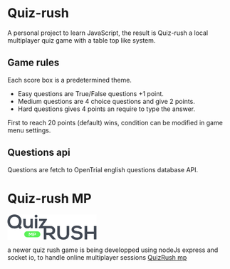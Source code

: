 # Quiz-rush
A personal project to learn JavaScript, the result is Quiz-rush a local multiplayer quiz game with a table top like system.

## Game rules
Each score box is a predetermined theme. 
* Easy questions are True/False questions +1 point.
* Medium questions are 4 choice questions and give 2 points.
* Hard questions gives 4 points an require to type the answer.

First to reach 20 points (default) wins, condition can be modified in game menu settings.


## Questions api
Questions are fetch to OpenTrial english questions database API.

# Quiz-rush MP
<img src='https://raw.githubusercontent.com/wxssym/QuizRushMP/feb32e6a22c4a4db3507ebc55a1ab2c5ea13bad2/public/assets/logo.svg' width="200" align="center"></img>

a newer quiz rush game is being developped using nodeJs express and socket io, to handle online multiplayer sessions
[QuizRush mp](https://github.com/wxssym/QuizRushMP)
